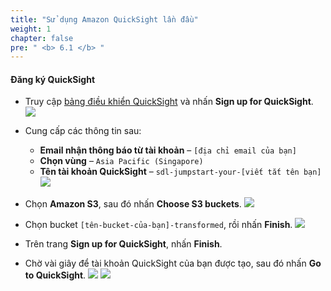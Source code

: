 ```yaml
---
title: "Sử dụng Amazon QuickSight lần đầu"
weight: 1
chapter: false
pre: " <b> 6.1 </b> "
---
```


#### Đăng ký QuickSight
- Truy cập [bảng điều khiển QuickSight](https://ap-southeast-1.quicksight.aws.amazon.com/sn/console/signup?#) và nhấn **Sign up for QuickSight**.
![](../../images/6.visualize/1.png)

- Cung cấp các thông tin sau:
  - **Email nhận thông báo từ tài khoản** – `[địa chỉ email của bạn]`
  - **Chọn vùng** – `Asia Pacific (Singapore)`
  - **Tên tài khoản QuickSight** – `sdl-jumpstart-your-[viết tắt tên bạn]`
![](../../images/6.visualize/2.png)

- Chọn **Amazon S3**, sau đó nhấn **Choose S3 buckets**.
![](../../images/6.visualize/3.png)

- Chọn bucket `[tên-bucket-của-bạn]-transformed`, rồi nhấn **Finish**.
![](../../images/6.visualize/4.png)

- Trên trang **Sign up for QuickSight**, nhấn **Finish**.

- Chờ vài giây để tài khoản QuickSight của bạn được tạo, sau đó nhấn **Go to QuickSight**.
![](../../images/6.visualize/5.png)
![](../../images/6.visualize/6.png)
